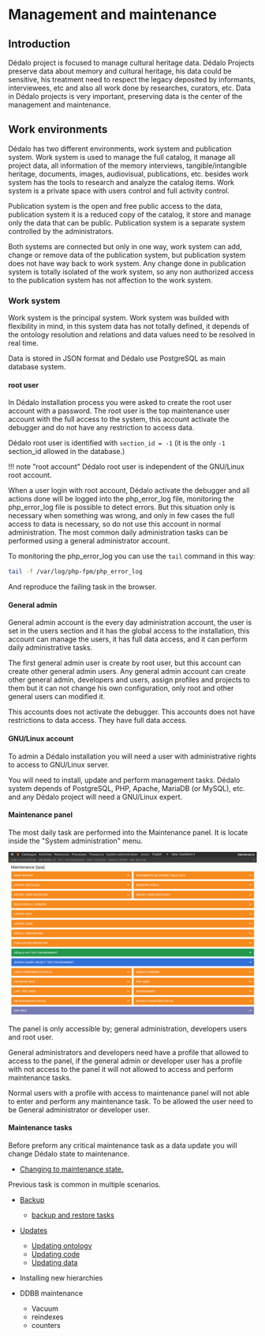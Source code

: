 # Management and maintenance

## Introduction

Dédalo project is focused to manage cultural heritage data. Dédalo Projects preserve data about memory and cultural heritage, his data could be sensitive, his treatment need to respect the legacy deposited by informants, interviewees, etc and also all work done by researches, curators, etc. Data in Dédalo projects is very important, preserving data is the center of the management and maintenance.

## Work environments

Dédalo has two different environments, work system and publication system. Work system is used to manage the full catalog, it manage all project data, all information of the memory interviews, tangible/intangible heritage, documents, images, audiovisual, publications, etc. besides work system has the tools to research and analyze the catalog items. Work system is a private space with users control and full activity control.

Publication system is the open and free public access to the data, publication system it is a reduced copy of the catalog, it store and manage only the data that can be public. Publication system is a separate system controlled by the administrators.

Both systems are connected but only in one way, work system can add, change or remove data of the publication system, but publication system does not have way back to work system. Any change done in publication system is totally isolated of the work system, so any non authorized access to the publication system has not affection to the work system.

### Work system

Work system is the principal system. Work system was builded with flexibility in mind, in this system data has not totally defined, it depends of the ontology resolution and relations and data values need to be resolved in real time.

Data is stored in JSON format and Dédalo use PostgreSQL as main database system.

#### root user

In Dédalo installation process you were asked to create the root user account with a password.
The root user is the top maintenance user account with the full access to the system, this account activate the debugger and do not have any restriction to access data.

Dédalo root user is identified with `section_id = -1` (it is the only `-1` section_id allowed in the database.)

!!! note "root account"
    Dédalo root user is independent of the GNU/Linux root account.

When a user login with root account, Dédalo activate the debugger and all actions done will be logged into the php_error_log file, monitoring the php_error_log file is possible to detect errors. But this situation only is necessary when something was wrong, and only in few cases the full access to data is necessary, so do not use this account in normal administration. The most common daily administration tasks can be performed using a general administrator account.

To monitoring the php_error_log you can use the `tail` command in this way:

```sh
tail -f /var/log/php-fpm/php_error_log
```

And reproduce the failing task in the browser.

#### General admin

General admin account is the every day administration account, the user is set in the users section and it has the global access to the installation, this account can manage the users, it has full data access, and it can perform daily administrative tasks.

The first general admin user is create by root user, but this account can create other general admin users. Any general admin account can create other general admin, developers and users, assign profiles and projects  to them but it can not change his own configuration, only root and other general users can modified it.

This accounts does not activate the debugger.
This accounts does not have restrictions to data access. They have full data access.

#### GNU/Linux account

To admin a Dédalo installation you will need a user with administrative rights to access to GNU/Linux server.

You will need to install, update and perform management tasks. Dédalo system depends of PostgreSQL, PHP, Apache, MariaDB (or MySQL), etc. and any Dédalo project will need a GNU/Linux expert.

#### Maintenance panel

The most daily task are performed into the Maintenance panel. It is locate inside the "System administration" menu.

![maintenance panel](assets/20230910_124038_maintenance_panel.png)

The panel is only accessible by; general administration, developers users and root user.

General administrators and developers need have a profile that allowed to access to the panel, if the general admin or developer user has a profile with not access to the panel it will not allowed to access and perform maintenance tasks.

Normal users with a profile with access to maintenance panel will not able to enter and perform any maintenance task. To be allowed the user need to be General administrator or developer user.

#### Maintenance tasks

Before preform any critical maintenance task as a data update you will change Dédalo state to maintenance.

- [Changing to maintenance state.](maintenace_status.md)

Previous task is common in multiple scenarios.

- [Backup](backup_best_practises.md)
    - [backup and restore tasks](backup.md)

- [Updates](updates/updates.md)
    - [Updating ontology](updates/updating_ontology.md)
    - [Updating code](updates/updating_code.md)
    - [Updating data](updates/updating_data.md)

- Installing new hierarchies

- DDBB maintenance
    - Vacuum
    - reindexes
    - counters
